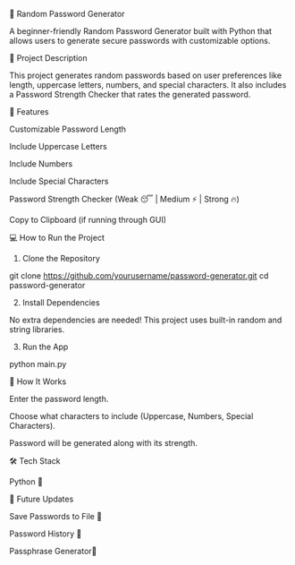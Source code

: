 🔑 Random Password Generator

A beginner-friendly Random Password Generator built with Python that allows users to generate secure passwords with customizable options.

📌 Project Description

This project generates random passwords based on user preferences like length, uppercase letters, numbers, and special characters. It also includes a Password Strength Checker that rates the generated password.

🎯 Features

Customizable Password Length

Include Uppercase Letters

Include Numbers

Include Special Characters

Password Strength Checker (Weak 😴 | Medium ⚡ | Strong 🔥)

Copy to Clipboard (if running through GUI)

💻 How to Run the Project

1. Clone the Repository

git clone https://github.com/yourusername/password-generator.git
cd password-generator

2. Install Dependencies

No extra dependencies are needed! This project uses built-in random and string libraries.

3. Run the App

python main.py

📌 How It Works

Enter the password length.

Choose what characters to include (Uppercase, Numbers, Special Characters).

Password will be generated along with its strength.

🛠️ Tech Stack

Python 🐍

🌟 Future Updates

Save Passwords to File 💾

Password History 🔄

Passphrase Generator🔑
